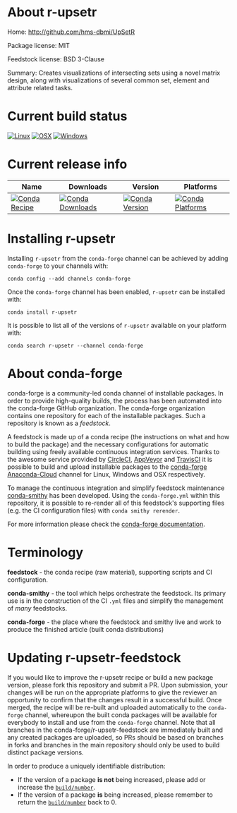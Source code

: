 About r-upsetr
==============

Home: http://github.com/hms-dbmi/UpSetR

Package license: MIT

Feedstock license: BSD 3-Clause

Summary: Creates visualizations of intersecting sets using a novel matrix design, along with visualizations of several common set, element and attribute related tasks.



Current build status
====================

[![Linux](https://img.shields.io/circleci/project/github/conda-forge/r-upsetr-feedstock/master.svg?label=Linux)](https://circleci.com/gh/conda-forge/r-upsetr-feedstock)
[![OSX](https://img.shields.io/travis/conda-forge/r-upsetr-feedstock/master.svg?label=macOS)](https://travis-ci.org/conda-forge/r-upsetr-feedstock)
[![Windows](https://img.shields.io/appveyor/ci/conda-forge/r-upsetr-feedstock/master.svg?label=Windows)](https://ci.appveyor.com/project/conda-forge/r-upsetr-feedstock/branch/master)

Current release info
====================

| Name | Downloads | Version | Platforms |
| --- | --- | --- | --- |
| [![Conda Recipe](https://img.shields.io/badge/recipe-r--upsetr-green.svg)](https://anaconda.org/conda-forge/r-upsetr) | [![Conda Downloads](https://img.shields.io/conda/dn/conda-forge/r-upsetr.svg)](https://anaconda.org/conda-forge/r-upsetr) | [![Conda Version](https://img.shields.io/conda/vn/conda-forge/r-upsetr.svg)](https://anaconda.org/conda-forge/r-upsetr) | [![Conda Platforms](https://img.shields.io/conda/pn/conda-forge/r-upsetr.svg)](https://anaconda.org/conda-forge/r-upsetr) |

Installing r-upsetr
===================

Installing `r-upsetr` from the `conda-forge` channel can be achieved by adding `conda-forge` to your channels with:

```
conda config --add channels conda-forge
```

Once the `conda-forge` channel has been enabled, `r-upsetr` can be installed with:

```
conda install r-upsetr
```

It is possible to list all of the versions of `r-upsetr` available on your platform with:

```
conda search r-upsetr --channel conda-forge
```


About conda-forge
=================

conda-forge is a community-led conda channel of installable packages.
In order to provide high-quality builds, the process has been automated into the
conda-forge GitHub organization. The conda-forge organization contains one repository
for each of the installable packages. Such a repository is known as a *feedstock*.

A feedstock is made up of a conda recipe (the instructions on what and how to build
the package) and the necessary configurations for automatic building using freely
available continuous integration services. Thanks to the awesome service provided by
[CircleCI](https://circleci.com/), [AppVeyor](https://www.appveyor.com/)
and [TravisCI](https://travis-ci.org/) it is possible to build and upload installable
packages to the [conda-forge](https://anaconda.org/conda-forge)
[Anaconda-Cloud](https://anaconda.org/) channel for Linux, Windows and OSX respectively.

To manage the continuous integration and simplify feedstock maintenance
[conda-smithy](https://github.com/conda-forge/conda-smithy) has been developed.
Using the ``conda-forge.yml`` within this repository, it is possible to re-render all of
this feedstock's supporting files (e.g. the CI configuration files) with ``conda smithy rerender``.

For more information please check the [conda-forge documentation](https://conda-forge.org/docs/).

Terminology
===========

**feedstock** - the conda recipe (raw material), supporting scripts and CI configuration.

**conda-smithy** - the tool which helps orchestrate the feedstock.
                   Its primary use is in the construction of the CI ``.yml`` files
                   and simplify the management of *many* feedstocks.

**conda-forge** - the place where the feedstock and smithy live and work to
                  produce the finished article (built conda distributions)


Updating r-upsetr-feedstock
===========================

If you would like to improve the r-upsetr recipe or build a new
package version, please fork this repository and submit a PR. Upon submission,
your changes will be run on the appropriate platforms to give the reviewer an
opportunity to confirm that the changes result in a successful build. Once
merged, the recipe will be re-built and uploaded automatically to the
`conda-forge` channel, whereupon the built conda packages will be available for
everybody to install and use from the `conda-forge` channel.
Note that all branches in the conda-forge/r-upsetr-feedstock are
immediately built and any created packages are uploaded, so PRs should be based
on branches in forks and branches in the main repository should only be used to
build distinct package versions.

In order to produce a uniquely identifiable distribution:
 * If the version of a package **is not** being increased, please add or increase
   the [``build/number``](https://conda.io/docs/user-guide/tasks/build-packages/define-metadata.html#build-number-and-string).
 * If the version of a package **is** being increased, please remember to return
   the [``build/number``](https://conda.io/docs/user-guide/tasks/build-packages/define-metadata.html#build-number-and-string)
   back to 0.
